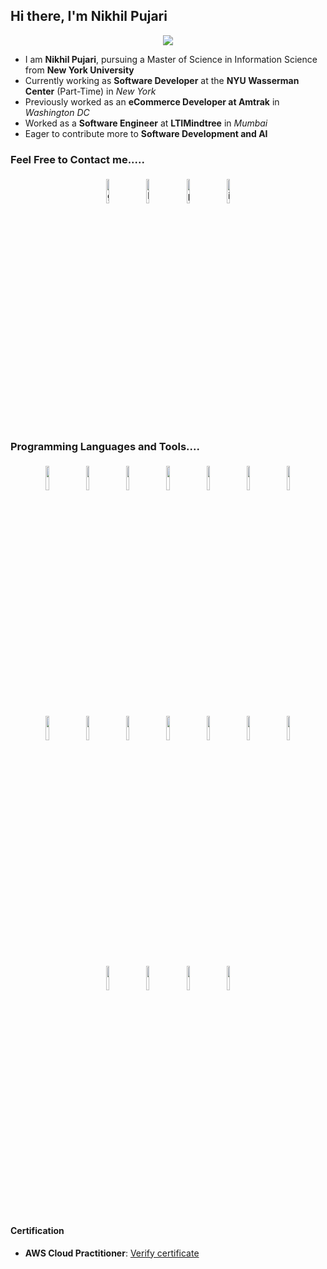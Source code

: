 ## Hi there, I'm Nikhil Pujari

<p align="center">
<img src="https://nikhilpujari.in/assets/images/LinkedInBanner.png"/>
</p>


- I am **Nikhil Pujari**, pursuing a Master of Science in Information Science from **New York University**
- Currently working as **Software Developer** at the **NYU Wasserman Center** (Part-Time) in *New York*
- Previously worked as an **eCommerce Developer at Amtrak** in *Washington DC*
- Worked as a **Software Engineer** at **LTIMindtree** in *Mumbai*
- Eager to contribute more to **Software Development and AI**


### Feel Free to Contact me.....

<p align="center">
	<a href="https://github.com/nikhilpujari"><img alt="github" width="10%" style="padding:5px" src="https://img.icons8.com/clouds/100/000000/github.png"/></a>
	<a href="https://www.linkedin.com/in/nikhil-pujari/"><img alt="linkedin" width="10%" style="padding:5px" src="https://img.icons8.com/clouds/100/000000/linkedin.png"/></a>
	<a href="https://www.nikhilpujari.in"><img alt="portfolio" width="10%" style="padding:5px" src="https://img.icons8.com/?size=100&id=111139&format=png&color=000000"/></a>
	<a href="https://www.instagram.com/nikhilxpujari/"><img alt="instagram" width="10%" style="padding:5px" src="https://img.icons8.com/?size=100&id=hFoVFpm6gl9A&format=png&color=000000"/></a>
	
</p>

### Programming Languages and Tools....

<p align="center">
	<img width="10%" style="padding:5px" src="https://img.icons8.com/color/144/000000/java-coffee-cup-logo.png"/>
	<img width="10%" style="padding:5px" src="https://img.icons8.com/color/144/000000/python.png"/>
	<img width="10%" style="padding:5px" src="https://img.icons8.com/color/144/000000/javascript.png"/>
	<img width="10%" style="padding:5px" src="https://img.icons8.com/?size=100&id=17836&format=png&color=000000"/>
	<img width="10%" style="padding:5px" src="https://img.icons8.com/?size=100&id=NfbyHexzVEDk&format=png&color=000000"/>
	<img width="10%" style="padding:5px" src="https://img.icons8.com/?size=100&id=75SmvQNePWEy&format=png&color=000000"/>
	<img width="10%" style="padding:5px" src="https://img.icons8.com/?size=100&id=71257&format=png&color=000000"/>
	<img width="10%" style="padding:5px" src="https://img.icons8.com/?size=100&id=UFXRpPFebwa2&format=png&color=000000"/>
	<img width="10%" style="padding:5px" src="https://img.icons8.com/?size=100&id=54087&format=png&color=000000"/>
	<img width="10%" style="padding:5px" src="https://img.icons8.com/?size=100&id=33039&format=png&color=000000"/>
	<img width="10%" style="padding:5px" src="https://img.icons8.com/?size=100&id=oROcPah5ues6&format=png&color=000000"/>
	<img width="10%" style="padding:5px" src="https://img.icons8.com/?size=100&id=90519&format=png&color=000000"/>
	<img width="10%" style="padding:5px" src="https://img.icons8.com/?size=100&id=39292&format=png&color=000000"/>
	<img width="10%" style="padding:5px" src="https://img.icons8.com/?size=100&id=22813&format=png&color=000000"/>
	<img width="10%" style="padding:5px" src="https://img.icons8.com/?size=100&id=13441&format=png&color=000000"/>
	<img width="10%" style="padding:5px" src="https://img.icons8.com/?size=100&id=20909&format=png&color=000000"/>
	<img width="10%" style="padding:5px" src="https://img.icons8.com/?size=100&id=21278&format=png&color=000000"/>
	<img width="10%" style="padding:5px" src="https://img.icons8.com/?size=100&id=VLKafOkk3sBX&format=png&color=000000"/>
	

</p>

#### Certification
- **AWS Cloud Practitioner**: [Verify certificate](https://www.credly.com/badges/9b65632e-e334-4ec9-829a-4a11620db983)
